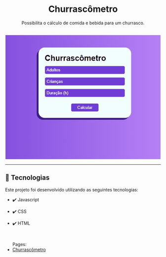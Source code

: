 <h1 align="center">Churrascômetro</h1>

<p align="center">Possibilita o cálculo de comida e bebida para um churrasco.</p>
<br>

<div align="center">
    <img src="../projeto_churrascometro\gifs\Animação.gif" alt="demo">
</div>

<hr>

## 🚀 Tecnologias

Este projeto foi desenvolvido utilizando as seguintes tecnologias:

- ✔️ Javascript

- ✔️ CSS

- ✔️ HTML

<br>

<ul> Pages:
<li><a href="https://ivanunes.github.io/estudos/projeto_churrascometro/">Churrascômetro </a></li>
</ul>